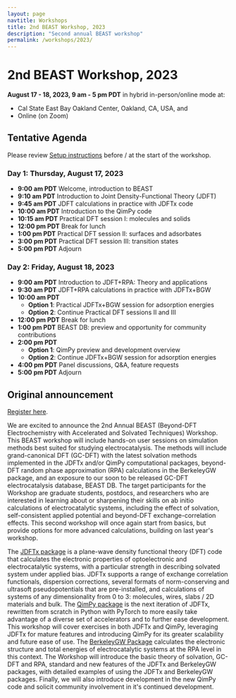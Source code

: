 ```yaml
---
layout: page
navtitle: Workshops
title: 2nd BEAST Workshop, 2023
description: "Second annual BEAST workshop"
permalink: /workshops/2023/
---
```


# 2nd BEAST Workshop, 2023

<b>August 17 - 18, 2023, 9 am - 5 pm PDT</b> in hybrid in-person/online mode at:

+ Cal State East Bay Oakland Center, Oakland, CA, USA, and
+ Online (on Zoom)


## Tentative Agenda

Please review [Setup instructions](setup) before / at the start of the workshop.

### Day 1: Thursday, August 17, 2023

+ **9:00 am PDT** Welcome, introduction to BEAST
+ **9:10 am PDT** Introduction to Joint Density-Functional Theory (JDFT)
+ **9:45 am PDT** JDFT calculations in practice with JDFTx code
+ **10:00 am PDT** Introduction to the QimPy code
+ **10:15 am PDT** Practical DFT session I: molecules and solids
+ **12:00 pm PDT** Break for lunch
+ **1:00 pm PDT**  Practical DFT session II: surfaces and adsorbates
+ **3:00 pm PDT**  Practical DFT session III: transition states
+ **5:00 pm PDT** Adjourn

### Day 2: Friday, August 18, 2023

+ **9:00 am PDT** Introduction to JDFT+RPA: Theory and applications
+ **9:30 am PDT** JDFT+RPA calculations in practice with JDFTx+BGW
+ **10:00 am PDT**
   - **Option 1**: Practical JDFTx+BGW session for adsorption energies
   - **Option 2**: Continue Practical DFT sessions II and III
+ **12:00 pm PDT** Break for lunch
+ **1:00 pm PDT** BEAST DB: preview and opportunity for community contributions
+ **2:00 pm PDT** 
   - **Option 1**: QimPy preview and development overview
   - **Option 2**: Continue JDFTx+BGW session for adsorption energies
+ **4:00 pm PDT** Panel discussions, Q&amp;A, feature requests
+ **5:00 pm PDT** Adjourn 


## Original announcement

[Register here](https://forms.gle/RjRBjWBvpH18BB977).

We are excited to announce the 2nd Annual BEAST (Beyond-DFT Electrochemistry with Accelerated and Solvated Techniques) Workshop.
This BEAST workshop will include hands-on user sessions on simulation methods best suited for studying electrocatalysis.
The methods will include grand-canonical DFT (GC-DFT) with the latest solvation methods implemented in the JDFTx and/or QimPy computational packages, beyond-DFT random phase approximation (RPA) calculations in the BerkeleyGW package, and an exposure to our soon to be released GC-DFT electrocatalysis database, BEAST DB.
The target participants for the Workshop are graduate students, postdocs, and researchers who are interested in learning about or sharpening their skills on ab initio calculations of electrocatalytic systems, including the effect of solvation, self-consistent applied potential and beyond-DFT exchange-correlation effects.
This second workshop will once again start from basics, but provide options for more advanced calculations, building on last year's workshop. 

The [JDFTx package](https://jdftx.org) is a plane-wave density functional theory (DFT) code that calculates the electronic properties of optoelectronic and electrocatalytic systems, with a particular strength in describing solvated system under applied bias. JDFTx supports a range of exchange correlation functionals, dispersion corrections, several formats of norm-conserving and ultrasoft pseudopotentials that are pre-installed, and calculations of systems of any dimensionality from 0 to 3: molecules, wires, slabs / 2D materials and bulk.
The [QimPy package](https://qimpy.org) is the next iteration of JDFTx, rewritten from scratch in Python with PyTorch to more easily take advantage of a diverse set of accelerators and to further ease development. 
This workshop will cover exercises in both JDFTx and QimPy, leveraging JDFTx for mature features and introducing QimPy for its greater scalability and future ease of use.
The [BerkeleyGW Package](https://berkeleygw.org) calculates the electronic structure and total energies of electrocatalytic systems at the RPA level in this context.
The Workshop will introduce the basic theory of solvation, GC-DFT and RPA, standard and new features of the JDFTx and BerkeleyGW packages, with detailed examples of using the JDFTx and BerkeleyGW packages.
Finally, we will also introduce development in the new QimPy code and solicit community involvement in it's continued development.
